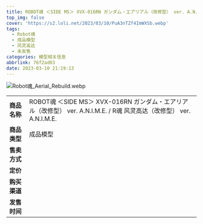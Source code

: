 ```yaml
---
title: ROBOT魂 ＜SIDE MS＞ XVX-016RN ガンダム・エアリアル（改修型） ver. A.N.I.M.E.
top_img: false
cover: 'https://s2.loli.net/2023/03/10/PuA3nTZf4ImWXSb.webp'
tags:
  - Robot魂
  - 成品模型
  - 风灵高达
  - 未发售
categories: 模型相关信息
abbrlink: 76f2ad03
date: 2023-03-10 21:19:13
---
```


![Robot魂_Aerial_Rebuild.webp](https://s2.loli.net/2023/03/10/PuA3nTZf4ImWXSb.webp)

<table>
    <tr><td><b>商品名称</td><td>ROBOT魂 ＜SIDE MS＞ XVX-016RN ガンダム・エアリアル（改修型） ver. A.N.I.M.E. / R魂 风灵高达（改修型） ver. A.N.I.M.E.</td></tr>
    <tr><td><b>商品类型</td><td>成品模型</td></tr>
    <tr><td><b>售卖方式</td><td> </td></tr>
    <tr><td><b>定价</td><td></td></tr>
    <tr><td><b>购买渠道</td><td> </td></tr>
    <tr><td><b>发售时间</td><td> </td></tr>
</table>